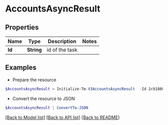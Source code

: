# AccountsAsyncResult
## Properties

Name | Type | Description | Notes
------------ | ------------- | ------------- | -------------
**Id** | **String** | id of the task | 

## Examples

- Prepare the resource
```powershell
$AccountsAsyncResult = Initialize-Tm.V3AccountsAsyncResult  -Id 2c91808474683da6017468693c260195
```

- Convert the resource to JSON
```powershell
$AccountsAsyncResult | ConvertTo-JSON
```

[[Back to Model list]](../README.md#documentation-for-models) [[Back to API list]](../README.md#documentation-for-api-endpoints) [[Back to README]](../README.md)

